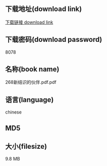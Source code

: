 ## 下载地址(download link)
[下载链接 download link](https://tutu365.netlify.app/?s=268%E6%96%B0%E7%BB%93%E8%AF%86%E7%9A%84%E4%BC%99%E4%BC%B4.pdf)

## 下载密码(download password)
8078

## 名称(book name)
268新结识的伙伴.pdf.pdf

## 语言(language)
chinese

## MD5


## 大小(filesize)
9.8 MB
